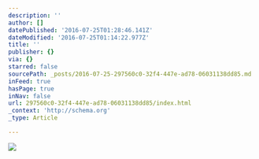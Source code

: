 ```yaml
---
description: ''
author: []
datePublished: '2016-07-25T01:28:46.141Z'
dateModified: '2016-07-25T01:14:22.977Z'
title: ''
publisher: {}
via: {}
starred: false
sourcePath: _posts/2016-07-25-297560c0-32f4-447e-ad78-06031138dd85.md
inFeed: true
hasPage: true
inNav: false
url: 297560c0-32f4-447e-ad78-06031138dd85/index.html
_context: 'http://schema.org'
_type: Article

---
```

![](https://the-grid-user-content.s3-us-west-2.amazonaws.com/d74096dc-3c2d-462e-bd16-200a530909dc.jpg)